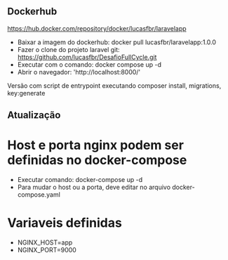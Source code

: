 ## Dockerhub

https://hub.docker.com/repository/docker/lucasfbr/laravelapp

- Baixar a imagem do dockerhub: docker pull lucasfbr/laravelapp:1.0.0
- Fazer o clone do projeto laravel git: https://github.com/lucasfbr/DesafioFullCycle.git
- Executar com o comando: docker compose up -d
- Abrir o navegador: 'http://localhost:8000/'

Versão com script de entrypoint executando composer install, migrations, key:generate

## Atualização
# Host e porta nginx podem ser definidas no docker-compose

- Executar comando: docker-compose up -d
- Para mudar o host ou a porta, deve editar no arquivo docker-compose.yaml

# Variaveis definidas

- NGINX_HOST=app
- NGINX_PORT=9000 
